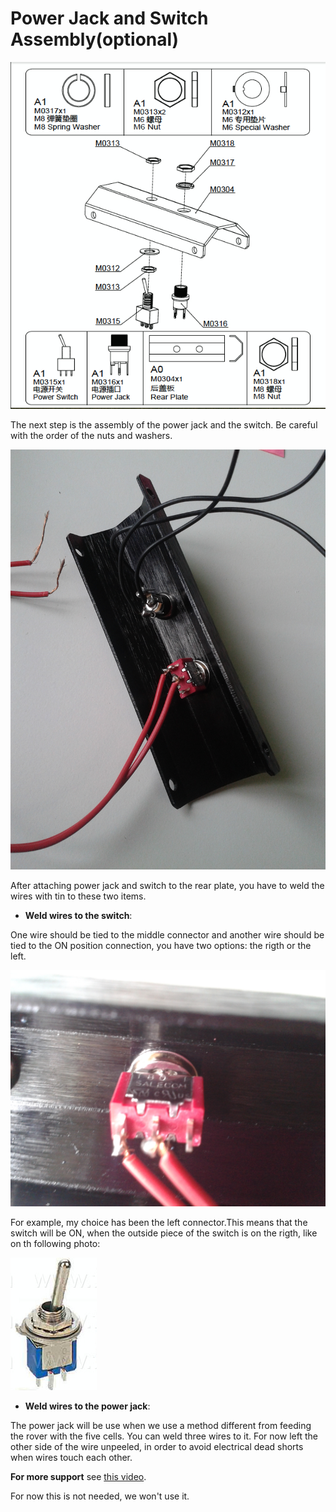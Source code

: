 # Power Jack and Switch Assembly(optional)

![power_switch](../img/assembly_img/a_switch.jpg)

The next step is the assembly of the power jack and the switch.
Be careful with the order of the nuts and washers.

![power_switch](../img/assembly_img/a_switch2.jpg)

After attaching power jack and switch to the rear plate, you have to weld the wires with tin to these two items.

- **Weld wires to the switch**:

One wire should be tied to the middle connector and another wire should be tied to the ON position connection, you have two options: the rigth or the left.

![switch](../img/assembly_img/a_switch3.jpg)

For example, my choice has been the left connector.This means that the switch will be ON, when the outside piece of the switch is on the rigth, like on th following photo:

![switch_on](../img/assembly_img/switch_on.jpg)

- **Weld wires to the power jack**:

The power jack will be use when we use a  method different from feeding the rover with the five cells. You can weld three wires to it. For now left the other side  of the wire unpeeled, in order to avoid electrical dead shorts when wires touch each other.

**For more support** see [this video](https://www.youtube.com/watch?v=2KnmKhGdK-U).

For now this is not needed, we won't use it.
